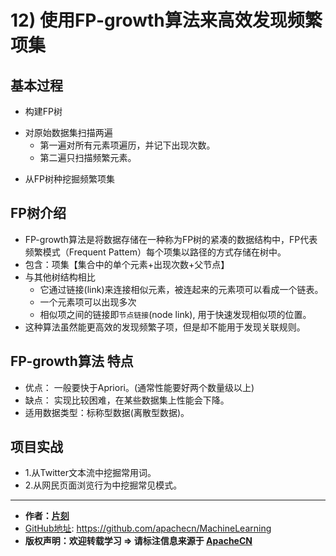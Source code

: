
# 12) 使用FP-growth算法来高效发现频繁项集

## 基本过程

- 构建FP树
 * 对原始数据集扫描两遍
    * 第一遍对所有元素项遍历，并记下出现次数。
    * 第二遍只扫描频繁元素。
- 从FP树种挖掘频繁项集

## FP树介绍
* FP-growth算法是将数据存储在一种称为FP树的紧凑的数据结构中，FP代表频繁模式（Frequent Pattem）每个项集以路径的方式存储在树中。
* 包含：项集【集合中的单个元素+出现次数+父节点】
* 与其他树结构相比
    * 它通过链接(link)来连接相似元素，被连起来的元素项可以看成一个链表。
    * 一个元素项可以出现多次
    * 相似项之间的链接即`节点链接`(node link), 用于快速发现相似项的位置。
* 这种算法虽然能更高效的发现频繁子项，但是却不能用于发现关联规则。

## FP-growth算法 特点
* 优点： 一般要快于Apriori。(通常性能要好两个数量级以上)
* 缺点： 实现比较困难，在某些数据集上性能会下降。
* 适用数据类型：标称型数据(离散型数据)。

## 项目实战
* 1.从Twitter文本流中挖掘常用词。
* 2.从网民页面浏览行为中挖掘常见模式。

* * *

* **作者：[片刻](http://www.apache.wiki/display/~jiangzhonglian)**
* [GitHub地址](https://github.com/apachecn/MachineLearning): <https://github.com/apachecn/MachineLearning>
* **版权声明：欢迎转载学习 => 请标注信息来源于 [ApacheCN](http://www.apachecn.org/)**
